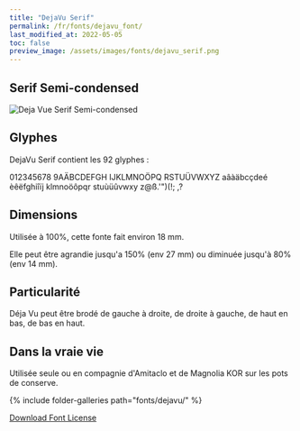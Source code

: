 ```yaml
---
title: "DejaVu Serif"
permalink: /fr/fonts/dejavu_font/
last_modified_at: 2022-05-05
toc: false
preview_image: /assets/images/fonts/dejavu_serif.png
---
```

## Serif Semi-condensed


![Deja Vue Serif Semi-condensed](/assets/images/fonts/dejavu_serif.png)

## Glyphes 
DejaVu Serif contient les 92 glyphes :

	
012345678
9AÄBCDEFGH
IJKLMNOÖPQ
RSTUÜVWXYZ
aâàäbcçdeé
èêëfghiîïj
klmnoöôpqr
stuùüûvwxy
z@ß.'")(!;
,?

## Dimensions

Utilisée à 100%, cette fonte fait environ 18 mm.

Elle peut être agrandie jusqu'a 150% (env 27 mm) ou diminuée jusqu'à 80% (env 14 mm).


## Particularité

Déja Vu peut être brodé de gauche à droite, de droite à gauche, de haut en bas, de bas en haut.

## Dans la vraie vie

Utilisée seule ou en compagnie d'Amitaclo et de Magnolia KOR sur les pots de conserve.

{% include folder-galleries path="fonts/dejavu/" %}


[Download Font License](https://github.com/inkstitch/inkstitch/tree/main/fonts/dejavufont/LICENSE)
